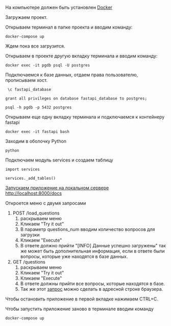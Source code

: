 На компьютере должен быть установлен [Docker](https://www.docker.com/get-started/)

Загружаем проект.

Открываем терминал в папке проекта и вводим команду:

`docker-compose up`

Ждем пока все загрузится.

Открываем в проекте другую вкладку терминала и вводим команду:

`docker exec -it pgdb psql -U postgres`

Подключаемся к базе данных, отдаем права пользователю, прописываем хост.

` \c fastapi_database`

`grant all privileges on database fastapi_database to postgres;`

`psql -h pgdb -p 5432 postgres`

Открываем еще одну вкладку терминала и подключаемся к контейнеру fastapi

`docker exec -it fastapi bash`

Заходим в оболочку Python

`python`

Подключаем модуль services и создаем таблицу

`import services`

`services._add_tables()`

[Запускаем приложение на локальном сервере http://localhost:8000/docs](http://localhost:8000/docs)

Откроется меню с двумя запросами

1. POST /load_questions
   1. раскрываем меню
   2. Кликаем "Try it out"
   3. В параметр questions_num вводим количество вопросов для загрузки
   4. Кликаем "Exeсute"
   5. В ответе должно прийти "[INFO] Данные успешно загружены" так же может быть дополнительная информация, если в ответе были вопросы, которые уже находятся в базе данных.
2. GET /questions
   1. раскрываем меню
   2. Кликаем "Try it out"
   3. Кликаем "Exeсute" 
   4. В ответе должны прийти все вопросы, которые находятся в базе.
   5. Так же этот [запрос](http://localhost:8000/questions) можно сделать в адресной строке браузера.

Чтобы остановить приложение в первой вкладке нажимаем CTRL+С.

Чтобы запустить приложение заново в терминале вводим команду 

`docker-compose up`

